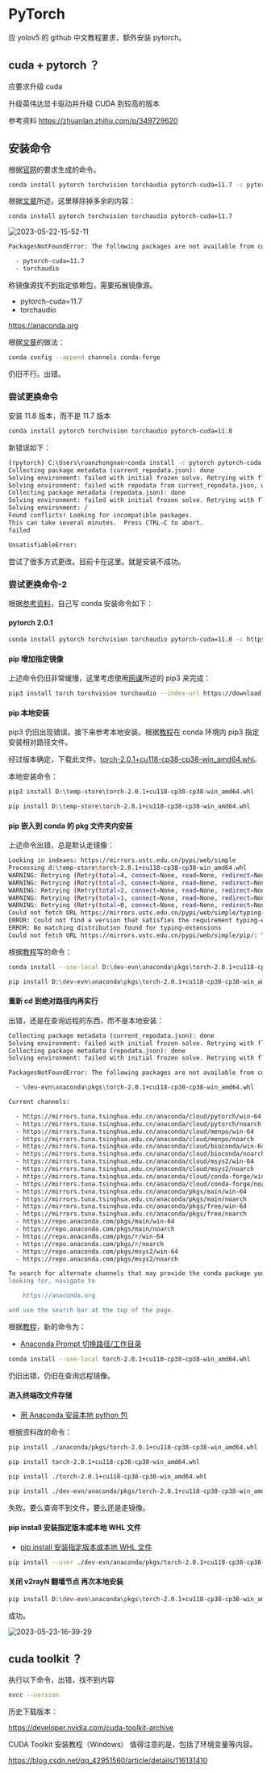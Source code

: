 # PyTorch

应 yolov5 的 github 中文教程要求，额外安装 pytorch。

## cuda + pytorch ？

应要求升级 cuda

升级英伟达显卡驱动并升级 CUDA 到较高的版本

参考资料
https://zhuanlan.zhihu.com/p/349729620

## 安装命令

根据[官网](https://pytorch.org/get-started/locally/)的要求生成的命令。

```bash
conda install pytorch torchvision torchaudio pytorch-cuda=11.7 -c pytorch -c nvidia
```

根据[文章](https://blog.csdn.net/didiaopao/article/details/119787139)所述，这里移除掉多余的内容：

```bash
conda install pytorch torchvision torchaudio pytorch-cuda=11.7
```

![2023-05-22-15-52-11](https://cdn.jsdelivr.net/gh/RuanZhongNan/img-store/img/2023-05-22-15-52-11.png)

```bash
PackagesNotFoundError: The following packages are not available from current channels:

  - pytorch-cuda=11.7
  - torchaudio
```

称镜像源找不到指定依赖包，需要拓展镜像源。

- pytorch-cuda=11.7
- torchaudio

https://anaconda.org

根据[文章](https://blog.csdn.net/weixin_45552562/article/details/109668589)的做法：

```bash
conda config --append channels conda-forge
```

仍旧不行。出错。

### 尝试更换命令

安装 11.8 版本，而不是 11.7 版本

```bash
conda install pytorch torchvision torchaudio pytorch-cuda=11.8
```

新错误如下：

```bash
(rpytorch) C:\Users\ruanzhongnan>conda install -c pytorch pytorch-cuda
Collecting package metadata (current_repodata.json): done
Solving environment: failed with initial frozen solve. Retrying with flexible solve.
Solving environment: failed with repodata from current_repodata.json, will retry with next repodata source.
Collecting package metadata (repodata.json): done
Solving environment: failed with initial frozen solve. Retrying with flexible solve.
Solving environment: /
Found conflicts! Looking for incompatible packages.
This can take several minutes.  Press CTRL-C to abort.
failed

UnsatisfiableError:
```

尝试了很多方式更改。目前卡在这里。就是安装不成功。

### 尝试更换命令-2

根据[参考资料](https://www.bilibili.com/video/BV1S5411X7FY?p=26)，自己写 conda 安装命令如下：

#### pytorch 2.0.1

```bash
conda install pytorch torchvision torchaudio pytorch-cuda=11.8 -c https://mirrors.tuna.tsinghua.edu.cn/anaconda/cloud/pytorch/win-64/
```

#### pip 增加指定镜像

上述命令仍旧非常缓慢，这里考虑使用[网课](https://www.bilibili.com/video/BV1S5411X7FY?p=27)所述的 pip3 来完成：

```bash
pip3 install torch torchvision torchaudio --index-url https://download.pytorch.org/whl/cu118
```

#### pip 本地安装

pip3 仍旧出现错误。接下来参考本地安装。根据[教程](https://blog.csdn.net/qq_45704942/article/details/114647667)在 conda 环境内 pip3 指定安装相对路径文件。

经过版本确定，下载此文件。[torch-2.0.1+cu118-cp38-cp38-win_amd64.whl](https://download.pytorch.org/whl/cu118/torch-2.0.1%2Bcu118-cp38-cp38-win_amd64.whl)。

本地安装命令：

```bash
pip3 install D:\temp-store\torch-2.0.1+cu118-cp38-cp38-win_amd64.whl
```

```bash
pip install D:\temp-store\torch-2.0.1+cu118-cp38-cp38-win_amd64.whl
```

#### pip 嵌入到 conda 的 pkg 文件夹内安装

上述命令出错，总是默认走镜像：

```bash
Looking in indexes: https://mirrors.ustc.edu.cn/pypi/web/simple
Processing d:\temp-store\torch-2.0.1+cu118-cp38-cp38-win_amd64.whl
WARNING: Retrying (Retry(total=4, connect=None, read=None, redirect=None, status=None)) after connection broken by 'SSLError(SSLEOFError(8, 'EOF occurred in violation of protocol (_ssl.c:1131)'))': /pypi/web/simple/typing-extensions/
WARNING: Retrying (Retry(total=3, connect=None, read=None, redirect=None, status=None)) after connection broken by 'SSLError(SSLEOFError(8, 'EOF occurred in violation of protocol (_ssl.c:1131)'))': /pypi/web/simple/typing-extensions/
WARNING: Retrying (Retry(total=2, connect=None, read=None, redirect=None, status=None)) after connection broken by 'SSLError(SSLEOFError(8, 'EOF occurred in violation of protocol (_ssl.c:1131)'))': /pypi/web/simple/typing-extensions/
WARNING: Retrying (Retry(total=1, connect=None, read=None, redirect=None, status=None)) after connection broken by 'SSLError(SSLEOFError(8, 'EOF occurred in violation of protocol (_ssl.c:1131)'))': /pypi/web/simple/typing-extensions/
WARNING: Retrying (Retry(total=0, connect=None, read=None, redirect=None, status=None)) after connection broken by 'SSLError(SSLEOFError(8, 'EOF occurred in violation of protocol (_ssl.c:1131)'))': /pypi/web/simple/typing-extensions/
Could not fetch URL https://mirrors.ustc.edu.cn/pypi/web/simple/typing-extensions/: There was a problem confirming the ssl certificate: HTTPSConnectionPool(host='mirrors.ustc.edu.cn', port=443): Max retries exceeded with url: /pypi/web/simple/typing-extensions/ (Caused by SSLError(SSLEOFError(8, 'EOF occurred in violation of protocol (_ssl.c:1131)'))) - skipping
ERROR: Could not find a version that satisfies the requirement typing-extensions (from torch) (from versions: none)
ERROR: No matching distribution found for typing-extensions
Could not fetch URL https://mirrors.ustc.edu.cn/pypi/web/simple/pip/: There was a problem confirming the ssl certificate: HTTPSConnectionPool(host='mirrors.ustc.edu.cn', port=443): Max retries exceeded with url: /pypi/web/simple/pip/ (Caused by SSLError(SSLEOFError(8, 'EOF occurred in violation of protocol (_ssl.c:1131)'))) - skipping
```

根据[教程](https://blog.csdn.net/MRMOUNTAI/article/details/111544211)写的命令：

```bash
conda install --use-local D:\dev-evn\anaconda\pkgs\torch-2.0.1+cu118-cp38-cp38-win_amd64.whl
```

```bash
pip install D:\dev-evn\anaconda\pkgs\torch-2.0.1+cu118-cp38-cp38-win_amd64.whl
```

#### 重新 cd 到绝对路径内再实行

出错，还是在查询远程的东西，而不是本地安装：

```bash
Collecting package metadata (current_repodata.json): done
Solving environment: failed with initial frozen solve. Retrying with flexible solve.
Collecting package metadata (repodata.json): done
Solving environment: failed with initial frozen solve. Retrying with flexible solve.

PackagesNotFoundError: The following packages are not available from current channels:

  - \dev-evn\anaconda\pkgs\torch-2.0.1+cu118-cp38-cp38-win_amd64.whl

Current channels:

  - https://mirrors.tuna.tsinghua.edu.cn/anaconda/cloud/pytorch/win-64
  - https://mirrors.tuna.tsinghua.edu.cn/anaconda/cloud/pytorch/noarch
  - https://mirrors.tuna.tsinghua.edu.cn/anaconda/cloud/menpo/win-64
  - https://mirrors.tuna.tsinghua.edu.cn/anaconda/cloud/menpo/noarch
  - https://mirrors.tuna.tsinghua.edu.cn/anaconda/cloud/bioconda/win-64
  - https://mirrors.tuna.tsinghua.edu.cn/anaconda/cloud/bioconda/noarch
  - https://mirrors.tuna.tsinghua.edu.cn/anaconda/cloud/msys2/win-64
  - https://mirrors.tuna.tsinghua.edu.cn/anaconda/cloud/msys2/noarch
  - https://mirrors.tuna.tsinghua.edu.cn/anaconda/cloud/conda-forge/win-64
  - https://mirrors.tuna.tsinghua.edu.cn/anaconda/cloud/conda-forge/noarch
  - https://mirrors.tuna.tsinghua.edu.cn/anaconda/pkgs/main/win-64
  - https://mirrors.tuna.tsinghua.edu.cn/anaconda/pkgs/main/noarch
  - https://mirrors.tuna.tsinghua.edu.cn/anaconda/pkgs/free/win-64
  - https://mirrors.tuna.tsinghua.edu.cn/anaconda/pkgs/free/noarch
  - https://repo.anaconda.com/pkgs/main/win-64
  - https://repo.anaconda.com/pkgs/main/noarch
  - https://repo.anaconda.com/pkgs/r/win-64
  - https://repo.anaconda.com/pkgs/r/noarch
  - https://repo.anaconda.com/pkgs/msys2/win-64
  - https://repo.anaconda.com/pkgs/msys2/noarch

To search for alternate channels that may provide the conda package you're
looking for, navigate to

    https://anaconda.org

and use the search bar at the top of the page.
```

根据[教程](https://zhuanlan.zhihu.com/p/107487229)，新的命令为：

- [Anaconda Prompt 切换路径/工作目录](https://blog.csdn.net/qq_39691492/article/details/120409839)

```bash
conda install --use-local torch-2.0.1+cu118-cp38-cp38-win_amd64.whl
```

仍旧出错，仍旧在查询远程镜像。

#### 进入终端改文件存储

- [用 Anaconda 安装本地 python 包](https://www.cnblogs.com/bjwu/p/9225479.html)

根据资料改的命令：

```bash
pip install ./anaconda/pkgs/torch-2.0.1+cu118-cp38-cp38-win_amd64.whl
```

```bash
pip install torch-2.0.1+cu118-cp38-cp38-win_amd64.whl
```

```bash
pip install ./torch-2.0.1+cu118-cp38-cp38-win_amd64.whl
```

```bash
pip install ./dev-evn/anaconda/pkgs/torch-2.0.1+cu118-cp38-cp38-win_amd64.whl
```

失败。要么查询不到文件，要么还是走镜像。

#### pip install 安装指定版本或本地 WHL 文件

- [pip install 安装指定版本或本地 WHL 文件](https://zhuanlan.zhihu.com/p/372290278)

```bash
pip install --user ./dev-evn/anaconda/pkgs/torch-2.0.1+cu118-cp38-cp38-win_amd64.whl
```

#### 关闭 v2rayN 翻墙节点 再次本地安装

```bash
pip install D:\dev-evn\anaconda\pkgs\torch-2.0.1+cu118-cp38-cp38-win_amd64.whl
```

成功。

![2023-05-23-16-39-29](https://cdn.jsdelivr.net/gh/RuanZhongNan/img-store/img/2023-05-23-16-39-29.png)

## cuda toolkit ？

执行以下命令，出错，找不到内容

```bash
nvcc --version
```

历史下载版本：

https://developer.nvidia.com/cuda-toolkit-archive

CUDA Toolkit 安装教程（Windows）
值得注意的是，包括了环境变量等内容。

https://blog.csdn.net/qq_42951560/article/details/116131410

